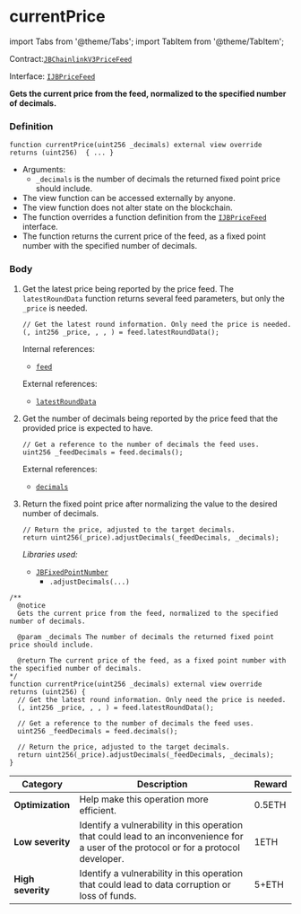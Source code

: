# currentPrice

import Tabs from '@theme/Tabs';
import TabItem from '@theme/TabItem';

Contract:[`JBChainlinkV3PriceFeed`](/protocol/api/contracts/or-price-feeds/jbchainlinkv3pricefeed/README.md)​‌

Interface: [`IJBPriceFeed`](/protocol/api/interfaces/ijbpricefeed.md)

<Tabs>
<TabItem value="Step by step" label="Step by step">

**Gets the current price from the feed, normalized to the specified number of decimals.**

### Definition

```solidity
function currentPrice(uint256 _decimals) external view override returns (uint256)  { ... }
```

* Arguments:
  * `_decimals` is the number of decimals the returned fixed point price should include.
* The view function can be accessed externally by anyone.
* The view function does not alter state on the blockchain.
* The function overrides a function definition from the [`IJBPriceFeed`](/protocol/api/interfaces/ijbpricefeed.md) interface.
* The function returns the current price of the feed, as a fixed point number with the specified number of decimals.

### Body

1.  Get the latest price being reported by the price feed. The `latestRoundData` function returns several feed parameters, but only the `_price` is needed.

    ```solidity
    // Get the latest round information. Only need the price is needed.
    (, int256 _price, , , ) = feed.latestRoundData();
    ```

    Internal references:

    * [`feed`](/protocol/api/contracts/or-price-feeds/jbchainlinkv3pricefeed/properties/feed.md)

    External references:

    * [`latestRoundData`](https://docs.chain.link/docs/price-feeds-api-reference/#latestrounddata)
2.  Get the number of decimals being reported by the price feed that the provided price is expected to have.

    ```solidity
    // Get a reference to the number of decimals the feed uses.
    uint256 _feedDecimals = feed.decimals();
    ```

    External references:

    * [`decimals`](https://docs.chain.link/docs/price-feeds-api-reference/#decimals)
3. Return the fixed point price after normalizing the value to the desired number of decimals.

    ```solidity
    // Return the price, adjusted to the target decimals.
    return uint256(_price).adjustDecimals(_feedDecimals, _decimals);
    ```

    _Libraries used:_

    * [`JBFixedPointNumber`](/protocol/api/libraries/jbfixedpointnumber.md)
      * `.adjustDecimals(...)`

</TabItem>

<TabItem value="Code" label="Code">

```solidity
/** 
  @notice 
  Gets the current price from the feed, normalized to the specified number of decimals.

  @param _decimals The number of decimals the returned fixed point price should include.

  @return The current price of the feed, as a fixed point number with the specified number of decimals.
*/
function currentPrice(uint256 _decimals) external view override returns (uint256) {
  // Get the latest round information. Only need the price is needed.
  (, int256 _price, , , ) = feed.latestRoundData();

  // Get a reference to the number of decimals the feed uses.
  uint256 _feedDecimals = feed.decimals();

  // Return the price, adjusted to the target decimals.
  return uint256(_price).adjustDecimals(_feedDecimals, _decimals);
}
```

</TabItem>

<TabItem value="Bug bounty" label="Bug bounty">

| Category          | Description                                                                                                                            | Reward |
| ----------------- | -------------------------------------------------------------------------------------------------------------------------------------- | ------ |
| **Optimization**  | Help make this operation more efficient.                                                                                               | 0.5ETH |
| **Low severity**  | Identify a vulnerability in this operation that could lead to an inconvenience for a user of the protocol or for a protocol developer. | 1ETH   |
| **High severity** | Identify a vulnerability in this operation that could lead to data corruption or loss of funds.                                        | 5+ETH  |

</TabItem>
</Tabs>
